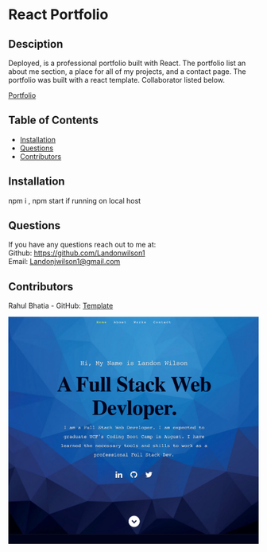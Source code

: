 # React Portfolio 

  ## Desciption 
  Deployed, is a professional portfolio built with React. The portfolio list an about me section, a place for all of my projects, and a contact page. The portfolio   was built with a react template. Collaborator listed below.  
  
  [Portfolio](https://landonwilson1.github.io/ReactPortfolio/)

  ## Table of Contents
  - [Installation](#installation)
  - [Questions](#questions)
  - [Contributors](#contributors)

  ## Installation 
  npm i , npm start if running on local host 

  ## Questions 
  If you have any questions reach out to me at: </br>
  Github: https://github.com/Landonwilson1 </br>
  Email: Landonjwilson1@gmail.com
  
  ## Contributors

  Rahul Bhatia -  GitHub: [Template](https://github.com/rbhatia46/React-Portfolio)

  
  ![Portfolio](screenshotPort.png)

